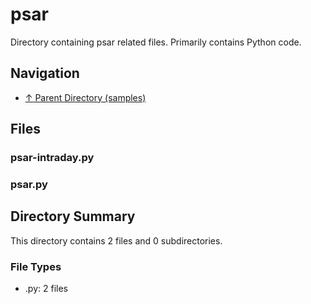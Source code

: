 # psar

Directory containing psar related files. Primarily contains Python code.

## Navigation

* [↑ Parent Directory (samples)](../README.md)

## Files

### psar-intraday.py



### psar.py




## Directory Summary

This directory contains 2 files and 0 subdirectories.

### File Types

* .py: 2 files
